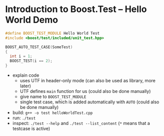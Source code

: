 # Introduction to Boost.Test – Hello World Demo

```cpp
#define BOOST_TEST_MODULE Hello World Test
#include <boost/test/included/unit_test.hpp>

BOOST_AUTO_TEST_CASE(SomeTest)
{
  int i = 1;
  BOOST_TEST(i == 2);
}
```

- explain code
    - uses UTF in header-only mode (can also be used as library, more later)
    - UTF defines `main` function for us (could also be done manually)
    - give name to `BOOST_TEST_MODULE`
    - single test case, which is added automatically with `AUTO` (could also be done manually)
- build: `g++ -o test helloWorldTest.cpp`
- run: `./test`
- inspect: `./test --help` and `./test --list_content` (`*` means that a testcase is active)

